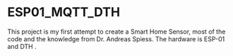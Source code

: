 # ESP01_MQTT_DTH
This project is my first attempt to create a Smart Home Sensor,  most of the code and the knowledge from Dr. Andreas Spiess.  The hardware is  ESP-01 and DTH .
